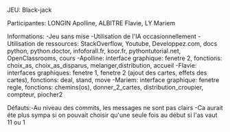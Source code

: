 JEU: Black-jack

Participantes: LONGIN Apolline, ALBITRE Flavie, LY Mariem

Informations: -Jeu sans mise 
              -Utilisation de l'IA occasionnellement
              -Utilisation de ressources: StackOverflow, Youtube, Developpez.com, docs python, python.doctor, infoforall.fr, koor.fr, pythontutorial.net, OpenClassrooms, cours 
              -Apolline: interface graphique: fenetre 2, fonctions: choix_as, choix_as_disparus, melanger,distribution, accueil
              -Flavie: interfaces graphiques: fenetre 1, fenetre 2 (ajout des cartes, effets des cartes), fonctions: deal, stand, move
              -Mariem: interface graphique: fenetre regle, fonctions: chemins(os), donner_2_cartes, distribution_croupier, compteur, piocher2

Défauts:-Au niveau des commits, les messages ne sont pas clairs
          -Ca aurait éte plus sympa si on pouvait choisir qu'une seule fois au début si l'as vaut 11 ou 1